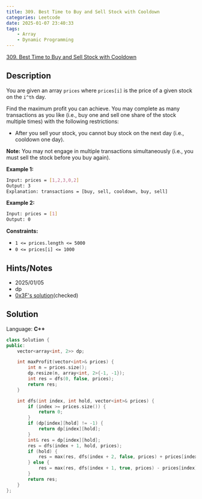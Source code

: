 ```yaml
---
title: 309. Best Time to Buy and Sell Stock with Cooldown
categories: Leetcode
date: 2025-01-07 23:40:33
tags:
    - Array
    - Dynamic Programming
---
```


[309. Best Time to Buy and Sell Stock with Cooldown](https://leetcode.com/problems/best-time-to-buy-and-sell-stock-with-cooldown/description/?envType=problem-list-v2&envId=plakya4j)

## Description

You are given an array `prices` where `prices[i]` is the price of a given stock on the `i^th` day.

Find the maximum profit you can achieve. You may complete as many transactions as you like (i.e., buy one and sell one share of the stock multiple times) with the following restrictions:

- After you sell your stock, you cannot buy stock on the next day (i.e., cooldown one day).

**Note:**  You may not engage in multiple transactions simultaneously (i.e., you must sell the stock before you buy again).

**Example 1:**

```bash
Input: prices = [1,2,3,0,2]
Output: 3
Explanation: transactions = [buy, sell, cooldown, buy, sell]
```

**Example 2:**

```bash
Input: prices = [1]
Output: 0
```

**Constraints:**

- `1 <= prices.length <= 5000`
- `0 <= prices[i] <= 1000`

## Hints/Notes

- 2025/01/05
- dp
- [0x3F's solution](https://leetcode.cn/problems/best-time-to-buy-and-sell-stock-with-cooldown/)(checked)

## Solution

Language: **C++**

```C++
class Solution {
public:
    vector<array<int, 2>> dp;

    int maxProfit(vector<int>& prices) {
        int n = prices.size();
        dp.resize(n, array<int, 2>{-1, -1});
        int res = dfs(0, false, prices);
        return res;
    }

    int dfs(int index, int hold, vector<int>& prices) {
        if (index >= prices.size()) {
            return 0;
        }
        if (dp[index][hold] != -1) {
            return dp[index][hold];
        }
        int& res = dp[index][hold];
        res = dfs(index + 1, hold, prices);
        if (hold) {
            res = max(res, dfs(index + 2, false, prices) + prices[index]);
        } else {
            res = max(res, dfs(index + 1, true, prices) - prices[index]);
        }
        return res;
    }
};
```
